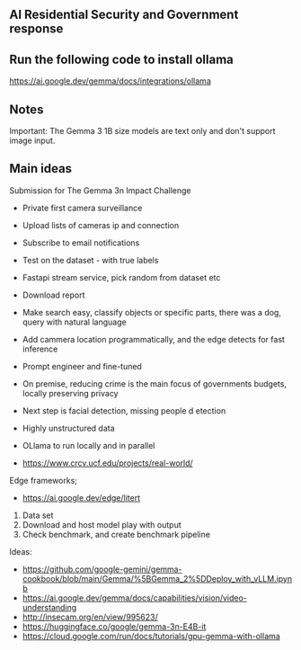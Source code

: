 ## AI Residential Security and Government response 
## Run the following code to install ollama
https://ai.google.dev/gemma/docs/integrations/ollama



## Notes 

Important: The Gemma 3 1B size models are text only and don't support image input.

## Main ideas
Submission for The Gemma 3n Impact Challenge

* Private first camera surveillance 
* Upload lists of cameras ip and connection 
* Subscribe to email notifications 
* Test on the dataset - with true labels 
* Fastapi stream service, pick random from dataset etc 
* Download report 

* Make search easy, classify objects or specific parts, there was a dog, query with natural language 
* Add cammera location programmatically, and the edge detects for fast inference 
* Prompt engineer and fine-tuned 
* On premise, reducing crime is the main focus of governments budgets, locally preserving privacy 
* Next step is facial detection, missing people d etection 
* Highly unstructured data 
* OLlama to run locally and in parallel 
* https://www.crcv.ucf.edu/projects/real-world/


Edge frameworks;
* https://ai.google.dev/edge/litert


1. Data set
2. Download and host model play with output 
3. Check benchmark, and create benchmark pipeline 




Ideas:
* https://github.com/google-gemini/gemma-cookbook/blob/main/Gemma/%5BGemma_2%5DDeploy_with_vLLM.ipynb
* https://ai.google.dev/gemma/docs/capabilities/vision/video-understanding
* http://insecam.org/en/view/995623/
* https://huggingface.co/google/gemma-3n-E4B-it
* https://cloud.google.com/run/docs/tutorials/gpu-gemma-with-ollama